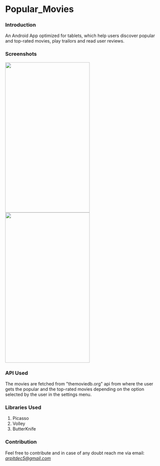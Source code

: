 # Popular_Movies


### Introduction

An Android App optimized for tablets, which help users discover popular and top-rated movies, play trailors
and read user reviews.


### Screenshots

<img src="docs/screenshots/pic1.png" height="480" width="270">
<img src="docs/screenshots/pic2.png" height="480" width="270">


### API Used

The movies are fetched from "themoviedb.org" api from where the user gets the popular and the top-rated movies
depending on the option selected by the user in the settings menu.


### Libraries Used
  
  1. Picasso
  2. Volley
  3. ButterKnife
  

### Contribution

Feel free to contribute and in case of any doubt reach me via email: *arpitdec5@gmail.com*
